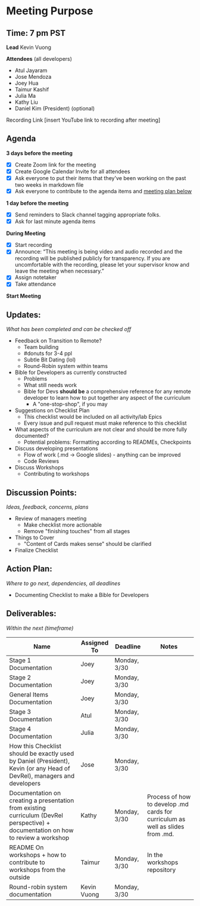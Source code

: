 # Meeting Purpose

## Time: 7 pm PST

**Lead**
Kevin Vuong

**Attendees** (all developers)

* Atul Jayaram
* Jose Mendoza
* Joey Hua
* Taimur Kashif
* Julia Ma
* Kathy Liu
* Daniel Kim (President) (optional)

Recording Link
[insert YouTube link to recording after meeting]

## Agenda

**3 days before the meeting**

- [x] Create Zoom link for the meeting
- [x] Create Google Calendar Invite for all attendees
- [x] Ask everyone to put their items that they've been working on the past two weeks in markdown file
- [x] Ask everyone to contribute to the agenda items and [meeting plan below](https://github.com/shreyagupta98/people/blob/master/meeting_template.md#updates)

**1 day before the meeting**

- [x] Send reminders to Slack channel tagging appropriate folks. 
- [x] Ask for last minute agenda items

**During Meeting**

- [x] Start recording
- [x] Announce:
  “This meeting is being video and audio recorded and the recording will be published publicly for transparency. If you are uncomfortable with the recording, please let your supervisor know and leave the meeting when necessary.”
- [x] Assign notetaker
- [x] Take attendance

**Start Meeting**

## Updates:

*What has been completed and can be checked off*

* Feedback on Transition to Remote?
  * Team building
  * #donuts for 3-4 ppl
  * Subtle Bit Dating (lol)
  * Round-Robin system within teams
* Bible for Developers as currently constructed
  * Problems
  * What still needs work
  * Bible for Devs **should be** a comprehensive reference for any remote developer to learn how to put together any aspect of the curriculum
    * A "one-stop-shop", if you may
* Suggestions on Checklist Plan
  * This checklist would be included on all activity/lab Epics
  * Every issue and pull request must make reference to this checklist
* What aspects of the curriculum are not clear and should be more fully documented?
  * Potential problems: Formatting according to READMEs, Checkpoints
* Discuss developing presentations
  * Flow of work (.md -> Google slides) - anything can be improved
  * Code Reviews
* Discuss Workshops 
  * Contributing to workshops

## Discussion Points:

*Ideas, feedback, concerns, plans*

* Review of managers meeting
  * Make checklist more actionable
  * Remove "finishing touches" from all stages
* Things to Cover
  * "Content of Cards makes sense" should be clarified
* Finalize Checklist

## Action Plan:

*Where to go next, dependencies, all deadlines*

* Documenting Checklist to make a Bible for Developers

## Deliverables:

*Within the next (timeframe)*

| Name                                                         | Assigned To | Deadline     | Notes                                                        |
| ------------------------------------------------------------ | ----------- | ------------ | ------------------------------------------------------------ |
| Stage 1 Documentation                                        | Joey        | Monday, 3/30 |                                                              |
| Stage 2 Documentation                                        | Joey        | Monday, 3/30 |                                                              |
| General Items Documentation                                  | Joey        | Monday, 3/30 |                                                              |
| Stage 3 Documentation                                        | Atul        | Monday, 3/30 |                                                              |
| Stage 4 Documentation                                        | Julia       | Monday, 3/30 |                                                              |
| How this Checklist should be exactly used by Daniel (President), Kevin (or any Head of DevRel), managers and developers | Jose        | Monday, 3/30 |                                                              |
| Documentation on creating a presentation from existing curriculum (DevRel perspective) + documentation on how to review a workshop | Kathy       | Monday, 3/30 | Process of how to develop .md cards for curriculum as well as slides from .md. |
| README On workshops + how to contribute to workshops from the outside | Taimur      | Monday, 3/30 | In the workshops repository                                  |
| Round-robin system documentation                             | Kevin Vuong | Monday, 3/30 |                                                              |